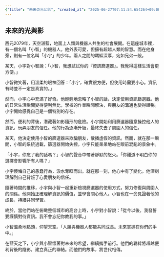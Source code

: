 ```yaml
---
{"title": "未来の光と影", "created_at": "2025-06-27T07:11:54.654264+09:00", "pattern_id": 9, "pattern_name": "ドラえもん型", "year": 2079}
---
```


## 未來的光與影

西元2079年，天空湛藍，地面上人類與機器人共生的社會展開。在這座城市裡，有一個名叫「小智」的機器人。他外表可愛，但擁有超越人類的智慧。而在他身旁，則有一位名叫「小宇」的少年。兩人之間的羈絆深厚，宛如兄弟一般。

某天，小宇對小智說：「小智，我想試試你的『資訊篩選器』。我覺得這樣生活會更方便。」

小智微笑著，用溫柔的眼神回答：「小宇，確實很方便，但使用時需要小心。資訊有時並不一定是真實的。」

然而，小宇心中充滿了好奇。他輕輕地忽略了小智的話，決定使用資訊篩選器。他的日常生活瞬間變得便利無比，學校的作業瞬間解決，與朋友的溝通也變得順暢。小宇開始感覺自己是一個特別的存在。

然而，便利的背後，潛藏著如影隨形的危險。小宇開始利用篩選器隨意操控他人的資訊，玩弄朋友的信任。他的行為逐漸升級，最終失去了周圍人的信任。

某天，他決定使用小智的篩選器來欺騙朋友，散播虛假的資訊。然而，就在那一瞬間，小智的系統過載，篩選器開始失控。小宇只能呆呆地站在眼前混亂的景象中。

「小宇，你忘了我的話嗎？」小智的聲音中帶著靜默的怒火。「你難道不明白你的選擇會影響所有人嗎？」

小宇懊悔自己的愚蠢行為，淚水奪眶而出。就在那一刻，他心中有了變化。他深刻理解到自己背叛了心愛朋友的信任。

隨著時間的推移，小宇與小智一起重新檢視篩選器的使用方式，努力修復與周圍人的關係。他開始正確理解資訊的價值，並學會關心他人。小智也在一旁見證著他的成長，持續共同學習。

終於，當他們站在俯瞰整個城市的高台上時，小宇對小智說：「從今以後，我發誓要謹慎對待資訊。我不會忘記你教我的事。」

小智溫柔地點頭，仰望天空。「人類與機器人都能共同成長。未來掌握在你們的手中。」

在藍天之下，小宇與小智懷著對未來的希望，繼續攜手前行。他們的羈絆將超越便利背後的陰影，建立真正的聯結。而他們的故事，將世代相傳。
